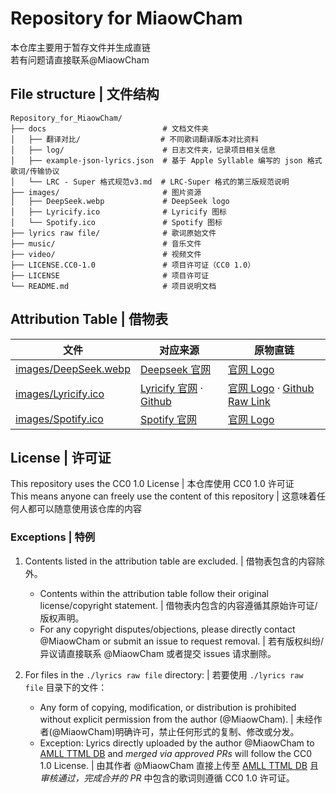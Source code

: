# Repository for MiaowCham
本仓库主要用于暂存文件并生成直链  
若有问题请直接联系@MiaowCham

## File structure | 文件结构
```
Repository_for_MiaowCham/
├── docs                          # 文档文件夹
│   ├── 翻译对比/⠀⠀             ⠀⠀# 不同歌词翻译版本对比资料
│   ├── log/                      # 日志文件夹，记录项目相关信息
│   ├── example-json-lyrics.json  # 基于 Apple Syllable 编写的 json 格式歌词/传输协议
│   └── LRC - Super 格式规范v3.md  # LRC-Super 格式的第三版规范说明
├── images/                       # 图片资源
│   ├── DeepSeek.webp             # DeepSeek logo 
│   ├── Lyricify.ico              # Lyricify 图标
│   └── Spotify.ico               # Spotify 图标
├── lyrics raw file/              # 歌词原始文件
├── music/                        # 音乐文件
├── video/                        # 视频文件
├── LICENSE.CC0-1.0               # 项目许可证（CC0 1.0）
├── LICENSE                       # 项目许可证
└── README.md                     # 项目说明文档
```

## Attribution Table | 借物表
|文件|对应来源|原物直链|
|-|-|-|
|[images/DeepSeek.webp](images/DeepSeek.webp)|[Deepseek 官网](https://www.deepseek.com/)|[官网 Logo](https://cdn.deepseek.com/logo.png?x-image-process=image%2Fresize%2Cw_828)|
|[images/Lyricify.ico](images/Lyricify.ico)|[Lyricify 官网](https://lyricify.app/) · [Github](https://github.com/WXRIW/Lyricify-App/blob/main/images/lyricify_icon.png)|[官网 Logo](https://lyricify.app/_asset/Lyricify-icon.BDCo8SZW.png) · [Github Raw Link](https://raw.githubusercontent.com/WXRIW/Lyricify-App/refs/heads/main/images/lyricify_icon.png)|
|[images/Spotify.ico](images/Spotify.ico)|[Spotify 官网](https://open.spotify.com/)|[官网 Logo](https://open.spotify.com/favicon.ico)

## License  |  许可证  
This repository uses the CC0 1.0 License  |  本仓库使用 CC0 1.0 许可证  
This means anyone can freely use the content of this repository  |  这意味着任何人都可以随意使用该仓库的内容  

### Exceptions  |  特例  
1. Contents listed in the attribution table are excluded.  |  借物表包含的内容除外。  
   - Contents within the attribution table follow their original license/copyright statement.  |  借物表内包含的内容遵循其原始许可证/版权声明。  
   - For any copyright disputes/objections, please directly contact @MiaowCham or submit an issue to request removal.  |  若有版权纠纷/异议请直接联系 @MiaowCham 或者提交 issues 请求删除。  

2. For files in the `./lyrics raw file` directory:  |  若要使用 `./lyrics raw file` 目录下的文件：  
   - Any form of copying, modification, or distribution is prohibited without explicit permission from the author (@MiaowCham).  |  未经作者(@MiaowCham)明确许可，禁止任何形式的复制、修改或分发。  
   - Exception: Lyrics directly uploaded by the author @MiaowCham to [AMLL TTML DB](https://github.com/Steve-xmh/amll-ttml-db) and *merged via approved PRs* will follow the CC0 1.0 License.  |  由其作者 @MiaowCham 直接上传至 [AMLL TTML DB](https://github.com/Steve-xmh/amll-ttml-db) 且 *审核通过，完成合并的 PR* 中包含的歌词则遵循 CC0 1.0 许可证。  
